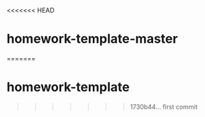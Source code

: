 <<<<<<< HEAD
# homework-template-master
=======
# homework-template
>>>>>>> 1730b44... first commit
